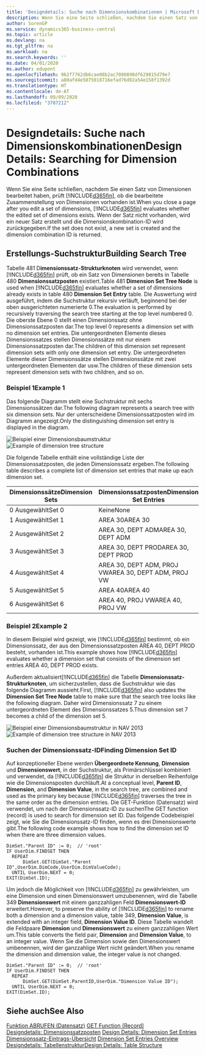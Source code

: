 ```yaml
---
title: 'Designdetails: Suche nach Dimensionskombinationen | Microsoft Docs'
description: Wenn Sie eine Seite schließen, nachdem Sie einen Satz von Dimensionen bearbeitet haben, prüft Business Central, ob die bearbeitete Zusammenstellung von Dimensionen vorhanden ist. Wenn der Satz nicht vorhanden, wird ein neuer Satz erstellt und die Dimensionskombination-ID wird zurückgegeben.
author: SorenGP
ms.service: dynamics365-business-central
ms.topic: article
ms.devlang: na
ms.tgt_pltfrm: na
ms.workload: na
ms.search.keywords: ''
ms.date: 04/01/2020
ms.author: edupont
ms.openlocfilehash: 962f7762db6cae08b2ac7080898df629015d79e7
ms.sourcegitcommit: a80afd4e5075018716efad76d82a54e158f1392d
ms.translationtype: HT
ms.contentlocale: de-AT
ms.lasthandoff: 09/09/2020
ms.locfileid: "3787212"
---
```

# <a name="design-details-searching-for-dimension-combinations"></a><span data-ttu-id="1fae4-104">Designdetails: Suche nach Dimensionskombinationen</span><span class="sxs-lookup"><span data-stu-id="1fae4-104">Design Details: Searching for Dimension Combinations</span></span>
<span data-ttu-id="1fae4-105">Wenn Sie eine Seite schließen, nachdem Sie einen Satz von Dimensionen bearbeitet haben, prüft [!INCLUDE[d365fin](includes/d365fin_md.md)], ob die bearbeitete Zusammenstellung von Dimensionen vorhanden ist.</span><span class="sxs-lookup"><span data-stu-id="1fae4-105">When you close a page after you edit a set of dimensions, [!INCLUDE[d365fin](includes/d365fin_md.md)] evaluates whether the edited set of dimensions exists.</span></span> <span data-ttu-id="1fae4-106">Wenn der Satz nicht vorhanden, wird ein neuer Satz erstellt und die Dimensionskombination-ID wird zurückgegeben.</span><span class="sxs-lookup"><span data-stu-id="1fae4-106">If the set does not exist, a new set is created and the dimension combination ID is returned.</span></span>  

## <a name="building-search-tree"></a><span data-ttu-id="1fae4-107">Erstellungs-Suchstruktur</span><span class="sxs-lookup"><span data-stu-id="1fae4-107">Building Search Tree</span></span>  
 <span data-ttu-id="1fae4-108">Tabelle 481 D**imensionssatz-Strukturknoten** wird verwendet, wenn [!INCLUDE[d365fin](includes/d365fin_md.md)] prüft, ob ein Satz von Dimensionen bereits in Tabelle 480 **Dimensionssatzposten** existiert.</span><span class="sxs-lookup"><span data-stu-id="1fae4-108">Table 481 **Dimension Set Tree Node** is used when [!INCLUDE[d365fin](includes/d365fin_md.md)] evaluates whether a set of dimensions already exists in table 480 **Dimension Set Entry** table.</span></span> <span data-ttu-id="1fae4-109">Die Auswertung wird ausgeführt, indem die Suchstruktur rekursiv verläuft, beginnend bei der oben ausgerichteten numerierte 0.</span><span class="sxs-lookup"><span data-stu-id="1fae4-109">The evaluation is performed by recursively traversing the search tree starting at the top level numbered 0.</span></span> <span data-ttu-id="1fae4-110">Die oberste Ebene 0 stellt einen Dimensionssatz ohne Dimensionssatzposten dar.</span><span class="sxs-lookup"><span data-stu-id="1fae4-110">The top level 0 represents a dimension set with no dimension set entries.</span></span> <span data-ttu-id="1fae4-111">Die untergeordneten Elemente dieses Dimensionssatzes stellen Dimensionssätze mit nur einem Dimensionssatzposten dar.</span><span class="sxs-lookup"><span data-stu-id="1fae4-111">The children of this dimension set represent dimension sets with only one dimension set entry.</span></span> <span data-ttu-id="1fae4-112">Die untergeordneten Elemente dieser Dimensionssätze stellen Dimensionssätze mit zwei untergeordneten Elementen dar usw.</span><span class="sxs-lookup"><span data-stu-id="1fae4-112">The children of these dimension sets represent dimension sets with two children, and so on.</span></span>  

### <a name="example-1"></a><span data-ttu-id="1fae4-113">Beispiel 1</span><span class="sxs-lookup"><span data-stu-id="1fae4-113">Example 1</span></span>  
 <span data-ttu-id="1fae4-114">Das folgende Diagramm stellt eine Suchstruktur mit sechs Dimensionssätzen dar.</span><span class="sxs-lookup"><span data-stu-id="1fae4-114">The following diagram represents a search tree with six dimension sets.</span></span> <span data-ttu-id="1fae4-115">Nur der unterscheidene Dimensionssatzposten wird im Diagramm angezeigt.</span><span class="sxs-lookup"><span data-stu-id="1fae4-115">Only the distinguishing dimension set entry is displayed in the diagram.</span></span>  

 <span data-ttu-id="1fae4-116">![Beispiel einer Dimensionsbaumstruktur](media/nav2013_dimension_tree.png "Beispiel einer Dimensionsbaumstruktur")</span><span class="sxs-lookup"><span data-stu-id="1fae4-116">![Example of dimension tree structure](media/nav2013_dimension_tree.png "Example of dimension tree structure")</span></span>  

 <span data-ttu-id="1fae4-117">Die folgende Tabelle enthält eine vollständige Liste der Dimensionssatzposten, die jeden Dimensionssatz ergeben.</span><span class="sxs-lookup"><span data-stu-id="1fae4-117">The following table describes a complete list of dimension set entries that make up each dimension set.</span></span>  

|<span data-ttu-id="1fae4-118">Dimensionssätze</span><span class="sxs-lookup"><span data-stu-id="1fae4-118">Dimension Sets</span></span>|<span data-ttu-id="1fae4-119">Dimensionssatzposten</span><span class="sxs-lookup"><span data-stu-id="1fae4-119">Dimension Set Entries</span></span>|  
|--------------------|---------------------------|  
|<span data-ttu-id="1fae4-120">0 Ausgewählt</span><span class="sxs-lookup"><span data-stu-id="1fae4-120">Set 0</span></span>|<span data-ttu-id="1fae4-121">Keine</span><span class="sxs-lookup"><span data-stu-id="1fae4-121">None</span></span>|  
|<span data-ttu-id="1fae4-122">1 Ausgewählt</span><span class="sxs-lookup"><span data-stu-id="1fae4-122">Set 1</span></span>|<span data-ttu-id="1fae4-123">AREA 30</span><span class="sxs-lookup"><span data-stu-id="1fae4-123">AREA 30</span></span>|  
|<span data-ttu-id="1fae4-124">2 Ausgewählt</span><span class="sxs-lookup"><span data-stu-id="1fae4-124">Set 2</span></span>|<span data-ttu-id="1fae4-125">AREA 30, DEPT ADM</span><span class="sxs-lookup"><span data-stu-id="1fae4-125">AREA 30, DEPT ADM</span></span>|  
|<span data-ttu-id="1fae4-126">3 Ausgewählt</span><span class="sxs-lookup"><span data-stu-id="1fae4-126">Set 3</span></span>|<span data-ttu-id="1fae4-127">AREA 30, DEPT PROD</span><span class="sxs-lookup"><span data-stu-id="1fae4-127">AREA 30, DEPT PROD</span></span>|  
|<span data-ttu-id="1fae4-128">4 Ausgewählt</span><span class="sxs-lookup"><span data-stu-id="1fae4-128">Set 4</span></span>|<span data-ttu-id="1fae4-129">AREA 30, DEPT ADM, PROJ VW</span><span class="sxs-lookup"><span data-stu-id="1fae4-129">AREA 30, DEPT ADM, PROJ VW</span></span>|  
|<span data-ttu-id="1fae4-130">5 Ausgewählt</span><span class="sxs-lookup"><span data-stu-id="1fae4-130">Set 5</span></span>|<span data-ttu-id="1fae4-131">AREA 40</span><span class="sxs-lookup"><span data-stu-id="1fae4-131">AREA 40</span></span>|  
|<span data-ttu-id="1fae4-132">6 Ausgewählt</span><span class="sxs-lookup"><span data-stu-id="1fae4-132">Set 6</span></span>|<span data-ttu-id="1fae4-133">AREA 40, PROJ VW</span><span class="sxs-lookup"><span data-stu-id="1fae4-133">AREA 40, PROJ VW</span></span>|  

### <a name="example-2"></a><span data-ttu-id="1fae4-134">Beispiel 2</span><span class="sxs-lookup"><span data-stu-id="1fae4-134">Example 2</span></span>  
 <span data-ttu-id="1fae4-135">In diesem Beispiel wird gezeigt, wie [!INCLUDE[d365fin](includes/d365fin_md.md)] bestimmt, ob ein Dimensionssatz, der aus den Dimensionssatzposten AREA 40, DEPT PROD besteht, vorhanden ist.</span><span class="sxs-lookup"><span data-stu-id="1fae4-135">This example shows how [!INCLUDE[d365fin](includes/d365fin_md.md)] evaluates whether a dimension set that consists of the dimension set entries AREA 40, DEPT PROD exists.</span></span>  

 <span data-ttu-id="1fae4-136">Außerdem aktualisiert[!INCLUDE[d365fin](includes/d365fin_md.md)] die Tabelle **Dimensionssatz-Strukturknoten**, um sicherzustellen, dass die Suchstruktur wie das folgende Diagramm aussieht.</span><span class="sxs-lookup"><span data-stu-id="1fae4-136">First, [!INCLUDE[d365fin](includes/d365fin_md.md)] also updates the **Dimension Set Tree Node** table to make sure that the search tree looks like the following diagram.</span></span> <span data-ttu-id="1fae4-137">Daher wird Dimensionssatz 7 zu einem untergeordneten Element des Dimensionssatzes 5.</span><span class="sxs-lookup"><span data-stu-id="1fae4-137">Thus dimension set 7 becomes a child of the dimension set 5.</span></span>  

 <span data-ttu-id="1fae4-138">![Beispiel einer Dimensionsbaumstruktur in NAV 2013](media/nav2013_dimension_tree_example2.png "Beispiel einer Dimensionsbaumstruktur in NAV 2013")</span><span class="sxs-lookup"><span data-stu-id="1fae4-138">![Example of dimension tree structure in NAV 2013](media/nav2013_dimension_tree_example2.png "Example of dimension tree structure in NAV 2013")</span></span>  

### <a name="finding-dimension-set-id"></a><span data-ttu-id="1fae4-139">Suchen der Dimensionssatz-ID</span><span class="sxs-lookup"><span data-stu-id="1fae4-139">Finding Dimension Set ID</span></span>  
 <span data-ttu-id="1fae4-140">Auf konzeptioneller Ebene werden **Übergeordnete Kennung**, **Dimension** und **Dimensionswert**, in der Suchstruktur, als Primärschlüssel kombiniert und verwendet, da [!INCLUDE[d365fin](includes/d365fin_md.md)] die Struktur in derselben Reihenfolge wie die Dimensionsposten durchläuft.</span><span class="sxs-lookup"><span data-stu-id="1fae4-140">At a conceptual level, **Parent ID**, **Dimension**, and **Dimension Value**, in the search tree, are combined and used as the primary key because [!INCLUDE[d365fin](includes/d365fin_md.md)] traverses the tree in the same order as the dimension entries.</span></span> <span data-ttu-id="1fae4-141">Die GET-Funktion (Datensatz) wird verwendet, um nach der Dimensionssatz-ID zu suchen</span><span class="sxs-lookup"><span data-stu-id="1fae4-141">The GET function (record) is used to search for dimension set ID.</span></span> <span data-ttu-id="1fae4-142">Das folgende Codebeispiel zeigt, wie Sie die Dimensionssatz-ID finden, wenn es drei Dimensionswerte gibt.</span><span class="sxs-lookup"><span data-stu-id="1fae4-142">The following code example shows how to find the dimension set ID when there are three dimension values.</span></span>  

```  
DimSet."Parent ID" := 0;  // 'root'  
IF UserDim.FINDSET THEN  
  REPEAT  
      DimSet.GET(DimSet."Parent ID",UserDim.DimCode,UserDim.DimValueCode);  
  UNTIL UserDim.NEXT = 0;  
EXIT(DimSet.ID);  

```  

<span data-ttu-id="1fae4-143">Um jedoch die Möglichkeit von [!INCLUDE[d365fin](includes/d365fin_md.md)] zu gewährleisten, um eine Dimension und einen Dimensionswert umzubenennen, wird die Tabelle 349 **Dimensionswert** mit einem ganzzahligen Feld **Dimensionswert-ID** erweitert.</span><span class="sxs-lookup"><span data-stu-id="1fae4-143">However, to preserve the ability of [!INCLUDE[d365fin](includes/d365fin_md.md)] to rename both a dimension and a dimension value, table 349, **Dimension Value**, is extended with an integer field, **Dimension Value ID**.</span></span> <span data-ttu-id="1fae4-144">Diese Tabelle wandelt die Feldpaare **Dimension** und **Dimensionswert** zu einem ganzzahligen Wert um.</span><span class="sxs-lookup"><span data-stu-id="1fae4-144">This table converts the field pair, **Dimension** and **Dimension Value**, to an integer value.</span></span> <span data-ttu-id="1fae4-145">Wenn Sie die Dimension sowie den Dimensionswert umbenennen, wird der ganzzahlige Wert nicht geändert.</span><span class="sxs-lookup"><span data-stu-id="1fae4-145">When you rename the dimension and dimension value, the integer value is not changed.</span></span>  

```  
DimSet."Parent ID" := 0;  // 'root'  
IF UserDim.FINDSET THEN  
  REPEAT  
      DimSet.GET(DimSet.ParentID,UserDim."Dimension Value ID");  
  UNTIL UserDim.NEXT = 0;  
EXIT(DimSet.ID);  

```  

## <a name="see-also"></a><span data-ttu-id="1fae4-146">Siehe auch</span><span class="sxs-lookup"><span data-stu-id="1fae4-146">See Also</span></span>  
 <span data-ttu-id="1fae4-147">[Funktion ABRUFEN (Datensatz)](/dynamics-nav/GET-Function--Record-)  </span><span class="sxs-lookup"><span data-stu-id="1fae4-147">[GET Function (Record)](/dynamics-nav/GET-Function--Record-)  </span></span>  
 <span data-ttu-id="1fae4-148">[Designdetails: Dimensionssatzposten](design-details-dimension-set-entries.md) </span><span class="sxs-lookup"><span data-stu-id="1fae4-148">[Design Details: Dimension Set Entries](design-details-dimension-set-entries.md) </span></span>  
 <span data-ttu-id="1fae4-149">[Dimensionssatz-Eintrags-Übersicht](design-details-dimension-set-entries-overview.md) </span><span class="sxs-lookup"><span data-stu-id="1fae4-149">[Dimension Set Entries Overview](design-details-dimension-set-entries-overview.md) </span></span>  
 [<span data-ttu-id="1fae4-150">Designdetails: Tabellenstruktur</span><span class="sxs-lookup"><span data-stu-id="1fae4-150">Design Details: Table Structure</span></span>](design-details-table-structure.md)   
 
